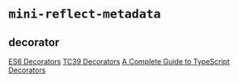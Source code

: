 # `mini-reflect-metadata`

## decorator

[ES6 Decorators](https://es6.ruanyifeng.com/#docs/decorator)
[TC39 Decorators](https://github.com/tc39/proposal-decorators)
[A Complete Guide to TypeScript Decorators](https://mirone.me/a-complete-guide-to-typescript-decorator/)
